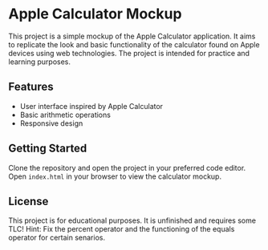 # Apple Calculator Mockup

This project is a simple mockup of the Apple Calculator application. It aims to replicate the look and basic functionality of the calculator found on Apple devices using web technologies. The project is intended for practice and learning purposes.

## Features

- User interface inspired by Apple Calculator
- Basic arithmetic operations
- Responsive design

## Getting Started

Clone the repository and open the project in your preferred code editor. Open `index.html` in your browser to view the calculator mockup.

## License

This project is for educational purposes. It is unfinished and requires some TLC!
Hint: Fix the percent operator and the functioning of the equals operator for certain senarios.
